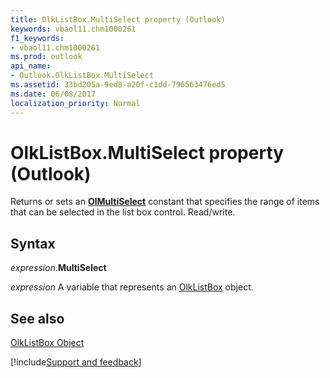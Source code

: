 ```yaml
---
title: OlkListBox.MultiSelect property (Outlook)
keywords: vbaol11.chm1000261
f1_keywords:
- vbaol11.chm1000261
ms.prod: outlook
api_name:
- Outlook.OlkListBox.MultiSelect
ms.assetid: 33bd205a-9ed8-a20f-c1dd-796563476ed5
ms.date: 06/08/2017
localization_priority: Normal
---
```



# OlkListBox.MultiSelect property (Outlook)

Returns or sets an **[OlMultiSelect](Outlook.OlMultiSelect.md)** constant that specifies the range of items that can be selected in the list box control. Read/write.


## Syntax

_expression_.**MultiSelect**

_expression_ A variable that represents an [OlkListBox](Outlook.OlkListBox.md) object.


## See also


[OlkListBox Object](Outlook.OlkListBox.md)

[!include[Support and feedback](~/includes/feedback-boilerplate.md)]